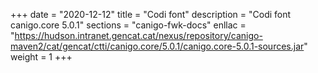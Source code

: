 +++
date        = "2020-12-12"
title       = "Codi font"
description = "Codi font canigo.core 5.0.1"
sections    = "canigo-fwk-docs"
enllac		= "https://hudson.intranet.gencat.cat/nexus/repository/canigo-maven2/cat/gencat/ctti/canigo.core/5.0.1/canigo.core-5.0.1-sources.jar"
weight		= 1
+++
